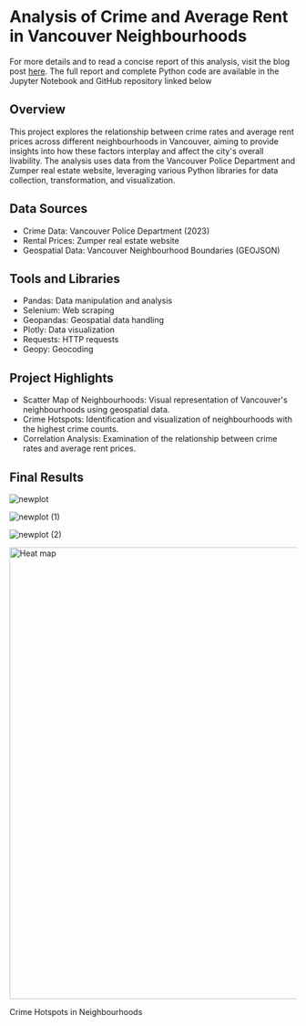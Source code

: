 # Analysis of Crime and Average Rent in Vancouver Neighbourhoods

For more details and to read a concise report of this analysis, visit the blog post [here](https://medium.com/@ekofrancis/analysis-of-crime-and-average-rent-in-vancouver-neighbourhoods-c8d0eb223dcd). The full report and complete Python code are available in the Jupyter Notebook and GitHub repository linked below

## Overview
This project explores the relationship between crime rates and average rent prices across different neighbourhoods in Vancouver, aiming to provide insights into how these factors interplay and affect the city's overall livability. The analysis uses data from the Vancouver Police Department and Zumper real estate website, leveraging various Python libraries for data collection, transformation, and visualization.

## Data Sources

- Crime Data: Vancouver Police Department (2023)
- Rental Prices: Zumper real estate website
- Geospatial Data: Vancouver Neighbourhood Boundaries (GEOJSON)

## Tools and Libraries
- Pandas: Data manipulation and analysis
- Selenium: Web scraping
- Geopandas: Geospatial data handling
- Plotly: Data visualization
- Requests: HTTP requests
- Geopy: Geocoding

## Project Highlights
- Scatter Map of Neighbourhoods: Visual representation of Vancouver's neighbourhoods using geospatial data.
- Crime Hotspots: Identification and visualization of neighbourhoods with the highest crime counts.
- Correlation Analysis: Examination of the relationship between crime rates and average rent prices.

## Final Results
![newplot](https://github.com/ekofrancis/analysis-of-crime-and-rent-vancouver/assets/149649619/3f3aa276-c9db-423b-81e3-093f003749d9)


![newplot (1)](https://github.com/ekofrancis/analysis-of-crime-and-rent-vancouver/assets/149649619/9e9c4c17-f735-4c20-b027-26c8c7d9c33f)


![newplot (2)](https://github.com/ekofrancis/analysis-of-crime-and-rent-vancouver/assets/149649619/aebe32b1-6516-4f8d-8bc7-0576344625c0)


<img width="792" alt="Heat map" src="https://github.com/ekofrancis/analysis-of-crime-and-rent-vancouver/assets/149649619/1281aa12-54b8-4944-b92f-b6537fe61638">


Crime Hotspots in Neighbourhoods




